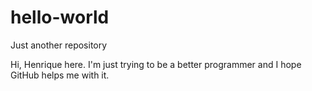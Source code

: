# hello-world
Just another repository

Hi, Henrique here. I'm just trying to be a better programmer and I hope GitHub helps me with it.
